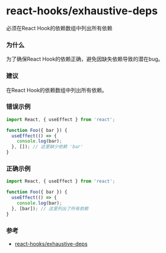 # react-hooks/exhaustive-deps

必须在React Hook的依赖数组中列出所有依赖

### 为什么

为了确保React Hook的依赖正确，避免因缺失依赖导致的潜在bug。

### 建议

在React Hook的依赖数组中列出所有依赖。

### 错误示例

```js
import React, { useEffect } from 'react';

function Foo({ bar }) {
  useEffect(() => {
    console.log(bar);
  }, []); // 这里缺少依赖 'bar'
}
```

### 正确示例

```js
import React, { useEffect } from 'react';

function Foo({ bar }) {
  useEffect(() => {
    console.log(bar);
  }, [bar]); // 这里列出了所有依赖
}
```

### 参考

- [react-hooks/exhaustive-deps](https://legacy.reactjs.org/docs/hooks-faq.html#is-it-safe-to-omit-functions-from-the-list-of-dependencies)
